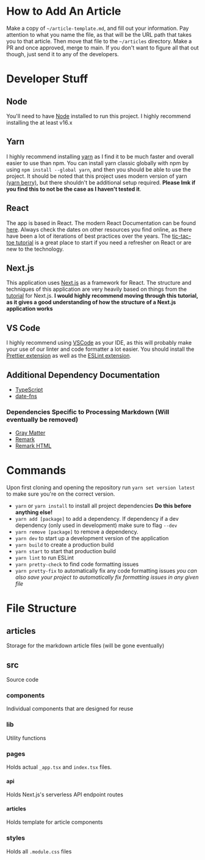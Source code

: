 # How to Add An Article
Make a copy of `~/article-template.md`, and fill out your information. Pay attention to what you name the file, as that will be the URL path that takes you to that article. Then move that file to the `~/articles` directory. Make a PR and once approved, merge to main. If you don't want to figure all that out though, just send it to any of the developers.

# Developer Stuff

## Node
You'll need to have [Node](https://nodejs.org/en/download) installed to run this project. I highly recommend installing the at least v16.x

## Yarn
I highly recommend installing [yarn](https://yarnpkg.com/) as I find it to be much faster and overall easier to use than npm. You can install yarn classic globally with npm by using `npm install --global yarn`, and then you should be able to use the project. It should be noted that this project uses modern version of yarn [(yarn berry)](https://yarnpkg.com/), but there shouldn't be additional setup required. **Please lmk if you find this to not be the case as I haven't tested it**.

## React
The app is based in React. The modern React Documentation can be found [here](https://react.dev/). Always check the dates on other resources you find online, as there have been a lot of iterations of best practices over the years. The [tic-tac-toe tutorial](https://react.dev/learn) is a great place to start if you need a refresher on React or are new to the technology.

## Next.js
This application uses [Next.js](https://nextjs.org/) as a framework for React. The structure and techniques of this application are very heavily based on things from the [tutorial](https://nextjs.org/learn/foundations/about-nextjs?utm_source=next-site&utm_medium=homepage-cta&utm_campaign=next-website) for Next.js. **I would highly recommend moving through this tutorial, as it gives a good understanding of how the structure of a Next.js application works**

## VS Code
I highly recommend using [VSCode](https://code.visualstudio.com/) as your IDE, as this will probably make your use of our linter and code formatter a lot easier. You should install the [Prettier extension](https://marketplace.visualstudio.com/items?itemName=esbenp.prettier-vscode) as well as the [ESLint extension](https://marketplace.visualstudio.com/items?itemName=dbaeumer.vscode-eslint).

## Additional Dependency Documentation
- [TypeScript](https://www.typescriptlang.org/)
- [date-fns](https://date-fns.org/)
### Dependencies Specific to Processing Markdown (Will eventually be removed)
- [Gray Matter](https://github.com/jonschlinkert/gray-matter)
- [Remark](https://github.com/remarkjs/remark)
- [Remark HTML](https://github.com/remarkjs/remark-html)

# Commands
Upon first cloning and opening the repository run `yarn set version latest` to make sure you're on the correct version.
- `yarn` or `yarn install` to install all project dependencies **Do this before anything else!**
- `yarn add [package]` to add a dependency. If dependency if a dev dependency (only used in development) make sure to flag `--dev`
- `yarn remove [package]` to remove a dependency.
- `yarn dev` to start up a development version of the application
- `yarn build` to create a production build
- `yarn start` to start that production build
- `yarn lint` to run ESLint
- `yarn pretty-check` to find code formatting issues
- `yarn pretty-fix` to automatically fix any code formatting issues *you can also save your project to automatically fix formatting issues in any given file*

# File Structure
## articles
Storage for the markdown article files (will be gone eventually)
## src
Source code
### components
Individual components that are designed for reuse
### lib
Utility functions
### pages
Holds actual `_app.tsx` and `index.tsx` files.
#### api
Holds Next.js's serverless API endpoint routes
#### articles
Holds template for article components
### styles
Holds all `.module.css` files
